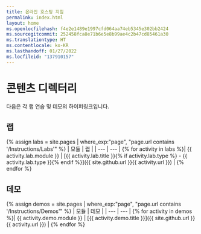 ```yaml
---
title: 온라인 호스팅 지침
permalink: index.html
layout: home
ms.openlocfilehash: f4e2e1489e1997cfd064aa74eb5345e302bb2424
ms.sourcegitcommit: 252458fca8e71b6e5e8b99ae4c2b47cd85461a30
ms.translationtype: HT
ms.contentlocale: ko-KR
ms.lasthandoff: 01/27/2022
ms.locfileid: "137910157"
---
```

# <a name="content-directory"></a>콘텐츠 디렉터리

다음은 각 랩 연습 및 데모의 하이퍼링크입니다.

## <a name="labs"></a>랩

{% assign labs = site.pages | where_exp:"page", "page.url contains '/Instructions/Labs'" %}
| 모듈 | 랩 |
| --- | --- | 
{% for activity in labs  %}| {{ activity.lab.module }} | [{{ activity.lab.title }}{% if activity.lab.type %} - {{ activity.lab.type }}{% endif %}]({{ site.github.url }}{{ activity.url }}) |
{% endfor %}

## <a name="demos"></a>데모

{% assign demos = site.pages | where_exp:"page", "page.url contains '/Instructions/Demos'" %}
| 모듈 | 데모 |
| --- | --- | 
{% for activity in demos  %}| {{ activity.demo.module }} | [{{ activity.demo.title }}]({{ site.github.url }}{{ activity.url }}) |
{% endfor %}
